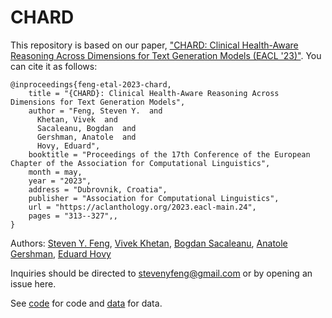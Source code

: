 # CHARD

This repository is based on our paper, ["CHARD: Clinical Health-Aware Reasoning Across Dimensions for Text Generation Models (EACL '23)"](https://aclanthology.org/2023.eacl-main.24/). You can cite it as follows:
```
@inproceedings{feng-etal-2023-chard,
    title = "{CHARD}: Clinical Health-Aware Reasoning Across Dimensions for Text Generation Models",
    author = "Feng, Steven Y.  and
      Khetan, Vivek  and
      Sacaleanu, Bogdan  and
      Gershman, Anatole  and
      Hovy, Eduard",
    booktitle = "Proceedings of the 17th Conference of the European Chapter of the Association for Computational Linguistics",
    month = may,
    year = "2023",
    address = "Dubrovnik, Croatia",
    publisher = "Association for Computational Linguistics",
    url = "https://aclanthology.org/2023.eacl-main.24",
    pages = "313--327",,
}
```
Authors: <a href="https://scholar.google.ca/citations?hl=en&user=zwiszZIAAAAJ">Steven Y. Feng</a>,
			  <a href="https://scholar.google.com/citations?user=uhWS1KIAAAAJ&hl=en">Vivek Khetan</a>,
			  <a href="https://scholar.google.com/citations?user=jo3YGZ4AAAAJ&hl=en">Bogdan Sacaleanu</a>,
			  <a href="https://scholar.google.com/citations?user=j3Ltb-8AAAAJ&hl=en">Anatole Gershman</a>,
			  <a href="https://scholar.google.com/citations?user=PUFxrroAAAAJ&hl=en">Eduard Hovy</a>

Inquiries should be directed to stevenyfeng@gmail.com or by opening an issue here.

See [code](https://github.com/styfeng/CHARD/tree/master/code) for code and [data](https://github.com/styfeng/CHARD/tree/master/data) for data.